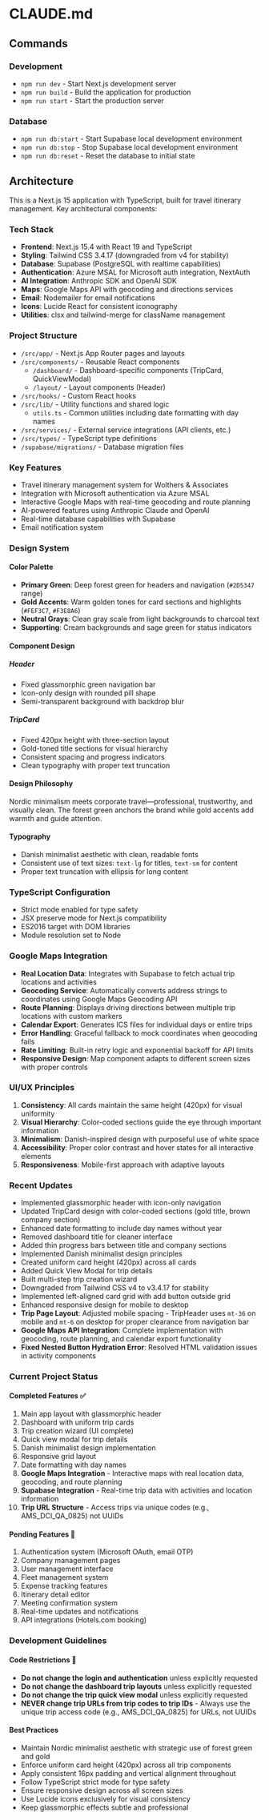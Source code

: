 # CLAUDE.md

## Commands

### Development
- `npm run dev` - Start Next.js development server
- `npm run build` - Build the application for production
- `npm run start` - Start the production server

### Database
- `npm run db:start` - Start Supabase local development environment
- `npm run db:stop` - Stop Supabase local development environment
- `npm run db:reset` - Reset the database to initial state

## Architecture

This is a Next.js 15 application with TypeScript, built for travel itinerary management. Key architectural components:

### Tech Stack
- **Frontend**: Next.js 15.4 with React 19 and TypeScript
- **Styling**: Tailwind CSS 3.4.17 (downgraded from v4 for stability)
- **Database**: Supabase (PostgreSQL with realtime capabilities)
- **Authentication**: Azure MSAL for Microsoft auth integration, NextAuth
- **AI Integration**: Anthropic SDK and OpenAI SDK
- **Maps**: Google Maps API with geocoding and directions services
- **Email**: Nodemailer for email notifications
- **Icons**: Lucide React for consistent iconography
- **Utilities**: clsx and tailwind-merge for className management

### Project Structure
- `/src/app/` - Next.js App Router pages and layouts
- `/src/components/` - Reusable React components
  - `/dashboard/` - Dashboard-specific components (TripCard, QuickViewModal)
  - `/layout/` - Layout components (Header)
- `/src/hooks/` - Custom React hooks
- `/src/lib/` - Utility functions and shared logic
  - `utils.ts` - Common utilities including date formatting with day names
- `/src/services/` - External service integrations (API clients, etc.)
- `/src/types/` - TypeScript type definitions
- `/supabase/migrations/` - Database migration files

### Key Features
- Travel itinerary management system for Wolthers & Associates
- Integration with Microsoft authentication via Azure MSAL
- Interactive Google Maps with real-time geocoding and route planning
- AI-powered features using Anthropic Claude and OpenAI
- Real-time database capabilities with Supabase
- Email notification system

### Design System

#### Color Palette
- **Primary Green**: Deep forest green for headers and navigation (`#2D5347` range)
- **Gold Accents**: Warm golden tones for card sections and highlights (`#FEF3C7`, `#F3E8A6`)
- **Neutral Grays**: Clean gray scale from light backgrounds to charcoal text
- **Supporting**: Cream backgrounds and sage green for status indicators

#### Component Design

##### Header
- Fixed glassmorphic green navigation bar
- Icon-only design with rounded pill shape
- Semi-transparent background with backdrop blur

##### TripCard  
- Fixed 420px height with three-section layout
- Gold-toned title sections for visual hierarchy
- Consistent spacing and progress indicators
- Clean typography with proper text truncation

#### Design Philosophy
Nordic minimalism meets corporate travel—professional, trustworthy, and visually clean. The forest green anchors the brand while gold accents add warmth and guide attention.

#### Typography
- Danish minimalist aesthetic with clean, readable fonts
- Consistent use of text sizes: `text-lg` for titles, `text-sm` for content
- Proper text truncation with ellipsis for long content

### TypeScript Configuration
- Strict mode enabled for type safety
- JSX preserve mode for Next.js compatibility
- ES2016 target with DOM libraries
- Module resolution set to Node

### Google Maps Integration
- **Real Location Data**: Integrates with Supabase to fetch actual trip locations and activities
- **Geocoding Service**: Automatically converts address strings to coordinates using Google Maps Geocoding API
- **Route Planning**: Displays driving directions between multiple trip locations with custom markers
- **Calendar Export**: Generates ICS files for individual days or entire trips
- **Error Handling**: Graceful fallback to mock coordinates when geocoding fails
- **Rate Limiting**: Built-in retry logic and exponential backoff for API limits
- **Responsive Design**: Map component adapts to different screen sizes with proper controls

### UI/UX Principles
1. **Consistency**: All cards maintain the same height (420px) for visual uniformity
2. **Visual Hierarchy**: Color-coded sections guide the eye through important information
3. **Minimalism**: Danish-inspired design with purposeful use of white space
4. **Accessibility**: Proper color contrast and hover states for all interactive elements
5. **Responsiveness**: Mobile-first approach with adaptive layouts

### Recent Updates
- Implemented glassmorphic header with icon-only navigation
- Updated TripCard design with color-coded sections (gold title, brown company section)
- Enhanced date formatting to include day names without year
- Removed dashboard title for cleaner interface
- Added thin progress bars between title and company sections
- Implemented Danish minimalist design principles
- Created uniform card height (420px) across all cards
- Added Quick View Modal for trip details
- Built multi-step trip creation wizard
- Downgraded from Tailwind CSS v4 to v3.4.17 for stability
- Implemented left-aligned card grid with add button outside grid
- Enhanced responsive design for mobile to desktop
- **Trip Page Layout**: Adjusted mobile spacing - TripHeader uses `mt-36` on mobile and `mt-6` on desktop for proper clearance from navigation bar
- **Google Maps API Integration**: Complete implementation with geocoding, route planning, and calendar export functionality
- **Fixed Nested Button Hydration Error**: Resolved HTML validation issues in activity components

### Current Project Status

#### Completed Features ✅
1. Main app layout with glassmorphic header
2. Dashboard with uniform trip cards
3. Trip creation wizard (UI complete)
4. Quick view modal for trip details
5. Danish minimalist design implementation
6. Responsive grid layout
7. Date formatting with day names
8. **Google Maps Integration** - Interactive maps with real location data, geocoding, and route planning
9. **Supabase Integration** - Real-time trip data with activities and location information
10. **Trip URL Structure** - Access trips via unique codes (e.g., AMS_DCI_QA_0825) not UUIDs

#### Pending Features 🚧
1. Authentication system (Microsoft OAuth, email OTP)
2. Company management pages
3. User management interface
4. Fleet management system
5. Expense tracking features
6. Itinerary detail editor
7. Meeting confirmation system
8. Real-time updates and notifications
9. API integrations (Hotels.com booking)

### Development Guidelines

#### Code Restrictions 🚨
- **Do not change the login and authentication** unless explicitly requested
- **Do not change the dashboard trip layouts** unless explicitly requested  
- **Do not change the trip quick view modal** unless explicitly requested
- **NEVER change trip URLs from trip codes to trip IDs** - Always use the unique trip access code (e.g., AMS_DCI_QA_0825) for URLs, not UUIDs

#### Best Practices
- Maintain Nordic minimalist aesthetic with strategic use of forest green and gold
- Enforce uniform card height (420px) across all trip components
- Apply consistent 16px padding and vertical alignment throughout
- Follow TypeScript strict mode for type safety
- Ensure responsive design across all screen sizes
- Use Lucide icons exclusively for visual consistency
- Keep glassmorphic effects subtle and professional